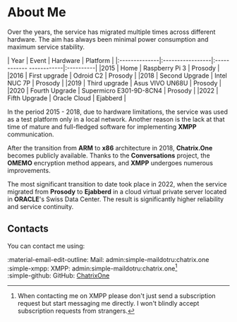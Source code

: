 # About Me

Over the years, the service has migrated multiple times across different hardware. The aim has always been minimal power consumption and maximum service stability.

| Year | Event | Hardware | Platform |
|:--------------|:-----------------|:------------ ------------|:----------|
|2015 | Home | Raspberry Pi 3 | Prosody |
|2016 | First upgrade | Odroid C2 | Prosody |
|2018 | Second Upgrade | Intel NUC 7P | Prosody |
|2019 | Third upgrade | Asus VIVO UN68U | Prosody |
|2020 | Fourth Upgrade | Supermicro E301-9D-8CN4 | Prosody |
|2022 | Fifth Upgrade | Oracle Cloud | Ejabberd |

In the period 2015 - 2018, due to hardware limitations, the service was used as a test platform only in a local network. Another reason is the lack at that time of mature and full-fledged software for implementing **XMPP** communication.

After the transition from **ARM** to **x86** architecture in 2018, **Chatrix.One** becomes publicly available. Thanks to the **Conversations** project, the **OMEMO** encryption method appears, and **XMPP** undergoes numerous improvements.

The most significant transition to date took place in 2022, when the service migrated from **Prosody** to **Ejabberd** in a cloud virtual private server located in **ORACLE**'s Swiss Data Center. The result is significantly higher reliability and service continuity.

## Contacts

You can contact me using:

:material-email-edit-outline: Mail: admin:simple-maildotru:chatrix.one<br>
:simple-xmpp: XMPP: admin:simple-maildotru:chatrix.one[^1]<br>
:simple-github: GitHub: [ChatrixOne](https://github.com/ChatrixOne)

[^1]: When contacting me on XMPP please don't just send a subscription request but start messaging me directly. I won't blindly accept subscription requests from strangers.

